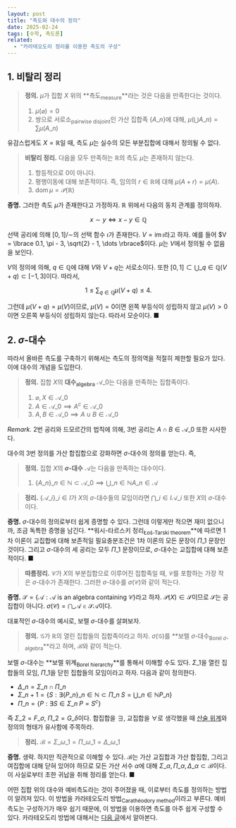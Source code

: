 ```yaml
---
layout: post
title: "측도와 대수의 정의"
date: 2025-02-24
tags: [수학, 측도론]
related:
  - "카라테오도리 정리를 이용한 측도의 구성"
---
```


## 1. 비탈리 정리

> **정의.** $\mu$가 집합 $X$ 위의 **측도<sub>measure</sub>**라는 것은 다음을 만족한다는 것이다.
>
> 1. $\mu(\varnothing) = 0$
> 2. 쌍으로 서로소<sub>pairwise disjoint</sub>인 가산 집합족 $\lbrace A\_n \rbrace$에 대해, $\mu\left( \bigcup A\_n \right) = \sum \mu(A\_n)$

유감스럽게도 $X = \mathbb{R}$일 때, 측도 $\mu$는 실수의 모든 부분집합에 대해서 정의될 수 없다.

> **비탈리 정리.** 다음을 모두 만족하는 $\mathbb{R}$의 측도 $\mu$는 존재하지 않는다.
>
> 1. 항등적으로 0이 아니다.
> 2. 평행이동에 대해 보존적이다. 즉, 임의의 $r \in \mathbb{R}$에 대해 $\mu(A + r) = \mu(A)$.
> 3. $\operatorname{dom} \mu = \mathcal{P}(\mathbb{R})$

**증명.** 그러한 측도 $\mu$가 존재한다고 가정하자. $\mathbb{R}$ 위에서 다음의 동치 관계를 정의하자.

$$
x \sim y \iff x - y \in \mathbb{Q}
$$

선택 공리에 의해 $[0, 1]/{\sim}$의 선택 함수 $\iota$가 존재한다. $V = \operatorname{im} \iota$라고 하자. 예를 들어 $V = \lbrace 0.1, \pi - 3, \sqrt{2} - 1, \dots \rbrace$이다. $\mu$는 $V$에서 정의될 수 없음을 보인다.

$V$의 정의에 의해, $q \in \mathbb{Q}$에 대해 $V$와 $V + q$는 서로소이다. 또한 $[0, 1] \subset \bigcup\_{q \in \mathbb{Q}} (V + q) \subset [-1, 3]$이다. 따라서,

$$
1 \leq \sum_{q \in \mathbb{Q}}\mu(V + q) \leq 4.
$$

그런데 $\mu(V + q) = \mu(V)$이므로, $\mu(V) = 0$이면 왼쪽 부등식이 성립하지 않고 $\mu(V) > 0$이면 오른쪽 부등식이 성립하지 않는다. 따라서 모순이다. ■

## 2. $\sigma$-대수

따라서 올바른 측도를 구축하기 위해서는 측도의 정의역을 적절히 제한할 필요가 있다. 이에 대수의 개념을 도입한다.

> **정의.** 집합 $X$의 **대수<sub>algebra</sub>** $\mathcal{A}\_0$는 다음을 만족하는 집합족이다.
>
> 1. $\varnothing, X \in \mathcal{A}\_0$
> 2. $A \in \mathcal{A}\_0 \implies A^c \in \mathcal{A}\_0$
> 3. $A, B \in \mathcal{A}\_0 \implies A \cup B \in \mathcal{A}\_0$

_Remark._ 2번 공리와 드모르간의 법칙에 의해, 3번 공리는 $A \cap B \in \mathcal{A}\_0$ 또한 시사한다.

대수의 3번 정의를 가산 합집합으로 강화하면 $\sigma$-대수의 정의를 얻는다. 즉,

> **정의.** 집합 $X$의 **$\sigma$-대수** $\mathcal{A}$는 다음을 만족하는 대수이다.
>
> 1. $\lbrace  A\_n \rbrace \_{n \in \mathbb{N}} \subset \mathcal{A}\_0 \implies \bigcup\_{n \in \mathbb{N}} A\_n \in \mathcal{A}$

> **정리.** $\lbrace \mathcal{A}\_i \rbrace\_{i \in I}$가 $X$의 $\sigma$-대수들의 모임이라면 $\bigcap\_{i \in I}\mathcal{A}\_i$ 또한 $X$의 $\sigma$-대수이다.

**증명.** $\sigma$-대수의 정의로부터 쉽게 증명할 수 있다. 그런데 이렇게만 적으면 재미 없으니까, 조금 독특한 증명을 남긴다. **워시-타르스키 정리<sub>Łoś-Tarski theorem</sub>**에 따르면 1차 이론이 교집합에 대해 보존적일 필요충분조건은 1차 이론의 모든 문장이 $\Pi\_1$ 문장인 것이다. 그리고 $\sigma$-대수의 세 공리는 모두 $\Pi\_1$ 문장이므로, $\sigma$-대수는 교집합에 대해 보존적이다. ■

> **따름정리.** $\mathcal{C}$가 $X$의 부분집합으로 이루어진 집합족일 때, $\mathcal{C}$를 포함하는 가장 작은 $\sigma$-대수가 존재한다. 그러한 $\sigma$-대수를 $\sigma(\mathcal{C})$와 같이 적는다.

**증명.** $\mathcal{S} = \lbrace \mathcal{A} : \mathcal{A} \text{ is an algebra containing } \mathcal{C} \rbrace$라고 하자. $\mathcal{P}(X) \in \mathcal{S}$이므로 $\mathcal{S}$는 공집합이 아니다. $\sigma(\mathcal{C}) = \bigcap\_{\mathcal{A} \in \mathcal{S}} \mathcal{A}$이다.

대표적인 $\sigma$-대수의 예시로, 보렐 $\sigma$-대수를 살펴보자.

> **정의.** $\mathcal{G}$가 $\mathbb{R}$의 열린 집합들의 집합족이라고 하자. $\sigma(\mathcal{G})$를 **보렐 $\sigma$-대수<sub>Borel $\sigma$-algebra</sub>**라고 하며, $\mathcal{B}$와 같이 적는다.

보렐 $\sigma$-대수는 **보렐 위계<sub>Borel hierarchy</sub>**를 통해서 이해할 수도 있다. $\Sigma\_1$을 열린 집합들의 모임, $\Pi\_1$을 닫힌 집합들의 모임이라고 하자. 다음과 같이 정의한다.

- $\Delta\_n = \Sigma\_n \cap \Pi\_n$
- $\Sigma\_{n + 1} = \lbrace S : \exists \lbrace P\_n \rbrace \_{n \in \mathbb{N}} \subset \Pi\_n \; S = \bigcup\_{n \in \mathbb{N}} P\_n \rbrace$
- $\Pi\_n = \lbrace P : \exists S \in \Sigma\_n \; P = S^c \rbrace$

즉 $\Sigma\_2 = F\_\sigma$, $\Pi\_2 = G\_\delta$이다. 합집합을 $\exists$, 교집합을 $\forall$로 생각했을 때 [산술 위계](https://dimenerno.github.io/2025/02/07/arithmetic-hierarchy/)와 정의의 형태가 유사함에 주목하라.

> **정리.** $\mathcal{B} = \Sigma\_{\omega\_1} = \Pi\_{\omega\_1} = \Delta\_{\omega\_1}$

**증명.** 생략. 하지만 직관적으로 이해할 수 있다. $\mathcal{B}$는 가산 교집합과 가산 합집합, 그리고 여집합에 대해 닫혀 있어야 하므로 모든 가산 서수 $\alpha$에 대해 $\Sigma\_\alpha, \Pi\_\alpha, \Delta\_\alpha \subset \mathcal{B}$이다. 이 사실로부터 초한 귀납을 취해 정리를 얻는다. ■

어떤 집합 위의 대수와 예비측도라는 것이 주어졌을 때, 이로부터 측도를 정의하는 방법이 알려져 있다. 이 방법을 카라테오도리 방법<sub>Carathéodory method</sub>이라고 부른다. 예비측도는 구성하기가 매우 쉽기 때문에, 이 방법을 이용하면 측도를 아주 쉽게 구성할 수 있다. 카라테오도리 방법에 대해서는 [다음 글](http://dimenerno.github.io/2025/02/25/caratheodory/)에서 알아본다.
